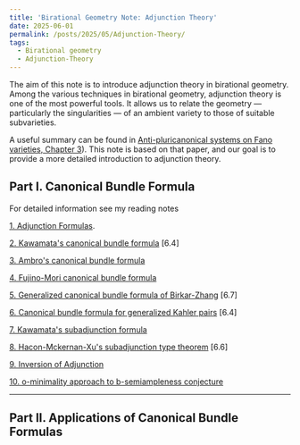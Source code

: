 ```yaml
---
title: 'Birational Geometry Note: Adjunction Theory'
date: 2025-06-01
permalink: /posts/2025/05/Adjunction-Theory/
tags:
  - Birational geometry
  - Adjunction-Theory
---
```


The aim of this note is to introduce adjunction theory in birational geometry. Among the various techniques in birational geometry, adjunction theory is one of the most powerful tools. It allows us to relate the geometry — particularly the singularities — of an ambient variety to those of suitable subvarieties.

A useful summary can be found in [Anti-pluricanonical systems on Fano varieties, Chapter 3](https://annals.math.princeton.edu/2019/190-2/p01)). This note is based on that paper, and our goal is to provide a more detailed introduction to adjunction theory.


## Part I. Canonical Bundle Formula

For detailed information see my reading notes 

[1. Adjunction Formulas](https://yilimath.github.io/files/Birational/CanonicalBundleFormula/Adjunction.pdf).

[2. Kawamata's canonical bundle formula](https://yilimath.github.io/files/Birational/CanonicalBundleFormula/KawaCanonicalBundle.pdf) [6.4]

[3. Ambro's canonical bundle formula](https://yilimath.github.io/files/Birational/CanonicalBundleFormula/AmbroCanonicalBundle.pdf)

[4. Fujino-Mori canonical bundle formula](https://yilimath.github.io/files/Birational/CanonicalBundleFormula/FujinoMoriCanonicalBundle.pdf)

[5. Generalized canonical bundle formula of Birkar-Zhang](https://yilimath.github.io/files/Birational/CanonicalBundleFormula/GeneralizedCanonicalBundle.pdf) [6.7]

[6. Canonical bundle formula for generalized Kahler pairs](https://yilimath.github.io/files/Birational/CanonicalBundleFormula/KahlerAdjunction.pdf) [6.4]

[7. Kawamata's subadjunction formula](https://yilimath.github.io/files/Birational/CanonicalBundleFormula/KawamataSubadjunction.pdf) 

[8. Hacon-Mckernan-Xu's subadjunction type theorem](https://yilimath.github.io/files/Birational/CanonicalBundleFormula/HMXAdjunction.pdf) [6.6]

[9. Inversion of Adjunction](https://yilimath.github.io/files/Birational/CanonicalBundleFormula/InvAdjunction.pdf)


[10. o-minimality approach to b-semiampleness conjecture]()

---
## Part II. Applications of Canonical Bundle Formulas


